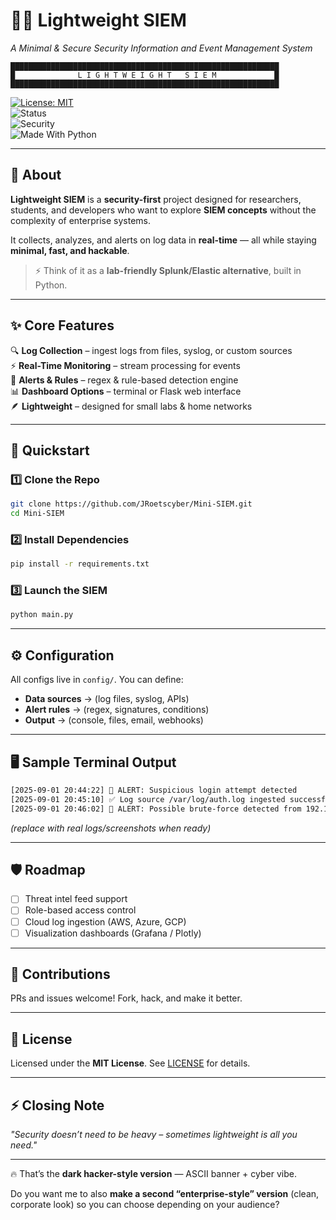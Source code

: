 # 🕵️‍♂️ Lightweight SIEM  
*A Minimal & Secure Security Information and Event Management System*  

```
████████████████████████████████████████████████████████████
█              L I G H T W E I G H T   S I E M             █
████████████████████████████████████████████████████████████

```




[![License: MIT](https://img.shields.io/badge/License-MIT-red.svg)](LICENSE)  
![Status](https://img.shields.io/badge/Status-Alpha-orange.svg)  
![Security](https://img.shields.io/badge/Security-Monitoring-black.svg)  
![Made With Python](https://img.shields.io/badge/Made%20With-Python-blue.svg)  

---

## 📖 About  
**Lightweight SIEM** is a **security-first** project designed for researchers, students, and developers who want to explore **SIEM concepts** without the complexity of enterprise systems.  

It collects, analyzes, and alerts on log data in **real-time** — all while staying **minimal, fast, and hackable**.  

> ⚡ Think of it as a **lab-friendly Splunk/Elastic alternative**, built in Python.  

---

## ✨ Core Features  
🔍 **Log Collection** – ingest logs from files, syslog, or custom sources  
⚡ **Real-Time Monitoring** – stream processing for events  
📢 **Alerts & Rules** – regex & rule-based detection engine  
📊 **Dashboard Options** – terminal or Flask web interface  
🪶 **Lightweight** – designed for small labs & home networks  

---

## 🚀 Quickstart  

### 1️⃣ Clone the Repo
```bash
git clone https://github.com/JRoetscyber/Mini-SIEM.git
cd Mini-SIEM
````

### 2️⃣ Install Dependencies

```bash
pip install -r requirements.txt
```

### 3️⃣ Launch the SIEM

```bash
python main.py
```

---

## ⚙️ Configuration

All configs live in `config/`.
You can define:

* **Data sources** → (log files, syslog, APIs)
* **Alert rules** → (regex, signatures, conditions)
* **Output** → (console, files, email, webhooks)

---

## 🖥️ Sample Terminal Output

```bash
[2025-09-01 20:44:22] 🔔 ALERT: Suspicious login attempt detected
[2025-09-01 20:45:10] ✅ Log source /var/log/auth.log ingested successfully
[2025-09-01 20:46:02] 🔔 ALERT: Possible brute-force detected from 192.168.0.12
```

*(replace with real logs/screenshots when ready)*

---

## 🛡️ Roadmap

* [ ] Threat intel feed support
* [ ] Role-based access control
* [ ] Cloud log ingestion (AWS, Azure, GCP)
* [ ] Visualization dashboards (Grafana / Plotly)

---

## 🤝 Contributions

PRs and issues welcome! Fork, hack, and make it better.

---

## 📜 License

Licensed under the **MIT License**. See [LICENSE](LICENSE) for details.

---

## ⚡ Closing Note

*"Security doesn’t need to be heavy – sometimes lightweight is all you need."*

---

🔥 That’s the **dark hacker-style version** — ASCII banner + cyber vibe.

Do you want me to also **make a second “enterprise-style” version** (clean, corporate look) so you can choose depending on your audience?
